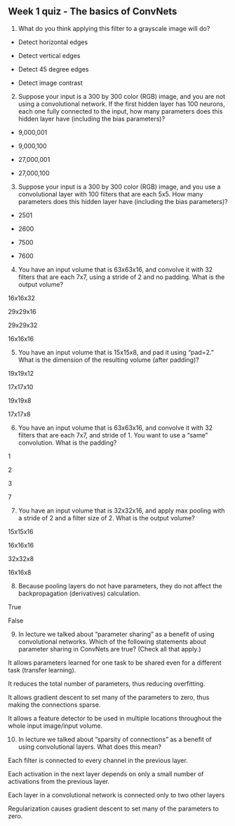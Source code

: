 ## Week 1 quiz - The basics of ConvNets



1. What do you think applying this filter to a grayscale image will do?

  - Detect horizontal edges

  - Detect vertical edges

  - Detect 45 degree edges

  - Detect image contrast

2. Suppose your input is a 300 by 300 color (RGB) image, and you are not using a convolutional network. If the first hidden layer has 100 neurons, each one fully connected to the input, how many parameters does this hidden layer have (including the bias parameters)?

  - 9,000,001

  - 9,000,100

  - 27,000,001

  - 27,000,100

3. Suppose your input is a 300 by 300 color (RGB) image, and you use a convolutional layer with 100 filters that are each 5x5. How many parameters does this hidden layer have (including the bias parameters)?

  - 2501

  - 2600

  - 7500

  - 7600

4. You have an input volume that is 63x63x16, and convolve it with 32 filters that are each 7x7, using a stride of 2 and no padding. What is the output volume?

  16x16x32

  29x29x16

  29x29x32

  16x16x16

5. You have an input volume that is 15x15x8, and pad it using “pad=2.” What is the dimension of the resulting volume (after padding)?

  19x19x12

  17x17x10

  19x19x8

  17x17x8

6. You have an input volume that is 63x63x16, and convolve it with 32 filters that are each 7x7, and stride of 1. You want to use a “same” convolution. What is the padding?

  1

  2

  3

  7

7. You have an input volume that is 32x32x16, and apply max pooling with a stride of 2 and a filter size of 2. What is the output volume?

  15x15x16

  16x16x16

  32x32x8

  16x16x8

8. Because pooling layers do not have parameters, they do not affect the backpropagation (derivatives) calculation.

  True

  False

9. In lecture we talked about “parameter sharing” as a benefit of using convolutional networks. Which of the following statements about parameter sharing in ConvNets are true? (Check all that apply.)

  It allows parameters learned for one task to be shared even for a different task (transfer learning).

  It reduces the total number of parameters, thus reducing overfitting.

  It allows gradient descent to set many of the parameters to zero, thus making the connections sparse.

  It allows a feature detector to be used in multiple locations throughout the whole input image/input volume.

10. In lecture we talked about “sparsity of connections” as a benefit of using convolutional layers. What does this mean?

  Each filter is connected to every channel in the previous layer.

  Each activation in the next layer depends on only a small number of activations from the previous layer.

  Each layer in a convolutional network is connected only to two other layers

  Regularization causes gradient descent to set many of the parameters to zero.